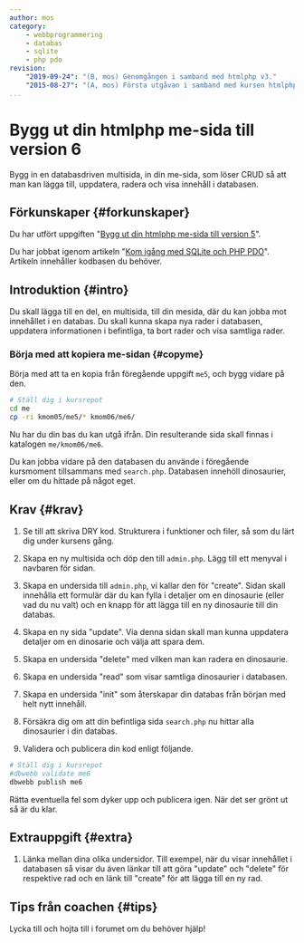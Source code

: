 ```yaml
---
author: mos
category:
    - webbprogrammering
    - databas
    - sqlite
    - php pdo
revision:
    "2019-09-24": "(B, mos) Genomgången i samband med htmlphp v3."
    "2015-08-27": "(A, mos) Första utgåvan i samband med kursen htmlphp v2."
...
```

Bygg ut din htmlphp me-sida till version 6
==================================

Bygg in en databasdriven multisida, in din me-sida, som löser CRUD så att man kan lägga till, uppdatera, radera och visa innehåll i databasen.

<!--more-->



Förkunskaper {#forkunskaper}
-----------------------

Du har utfört uppgiften "[Bygg ut din htmlphp me-sida till version 5](htmlphp/proj5)".

Du har jobbat igenom artikeln "[Kom igång med SQLite och PHP PDO](kunskap/kom-igang-med-sqlite-och-php-pdo)". Artikeln innehåller kodbasen du behöver.



Introduktion {#intro}
-----------------------

Du skall lägga till en del, en multisida, till din mesida, där du kan jobba mot innehållet i en databas. Du skall kunna skapa nya rader i databasen, uppdatera informationen i befintliga, ta bort rader och visa samtliga rader.



### Börja med att kopiera me-sidan {#copyme}

Börja med att ta en kopia från föregående uppgift `me5`, och bygg vidare på den.

```bash
# Ställ dig i kursrepot
cd me
cp -ri kmom05/me5/* kmom06/me6/
```

Nu har du din bas du kan utgå ifrån. Din resulterande sida skall finnas i katalogen `me/kmom06/me6`.

Du kan jobba vidare på den databasen du använde i föregående kursmoment tillsammans med `search.php`. Databasen innehöll dinosaurier, eller om du hittade på något eget.



Krav {#krav}
-----------------------

1. Se till att skriva DRY kod. Strukturera i funktioner och filer, så som du lärt dig under kursens gång.

1. Skapa en ny multisida och döp den till `admin.php`. Lägg till ett menyval i navbaren för sidan.

1. Skapa en undersida till `admin.php`, vi kallar den för "create". Sidan skall innehålla ett formulär där du kan fylla i detaljer om en dinosaurie (eller vad du nu valt) och en knapp för att lägga till en ny dinosaurie till din databas.

1. Skapa en ny sida "update". Via denna sidan skall man kunna uppdatera detaljer om en dinosarie och välja att spara dem.

1. Skapa en undersida "delete" med vilken man kan radera en dinosaurie.

1. Skapa en undersida "read" som visar samtliga dinosaurier i databasen.

1. Skapa en undersida "init" som återskapar din databas från början med helt nytt innehåll.

1. Försäkra dig om att din befintliga sida `search.php` nu hittar alla dinosaurier i din databas.

1. Validera och publicera din kod enligt följande.

```bash
# Ställ dig i kursrepot
#dbwebb validate me6
dbwebb publish me6
```

Rätta eventuella fel som dyker upp och publicera igen. När det ser grönt ut så är du klar. 



Extrauppgift {#extra}
-----------------------

1. Länka mellan dina olika undersidor. Till exempel, när du visar innehållet i databasen så visar du även länkar till att göra "update" och "delete" för respektive rad och en länk till "create" för att lägga till en ny rad. 



Tips från coachen {#tips}
-----------------------

Lycka till och hojta till i forumet om du behöver hjälp!
